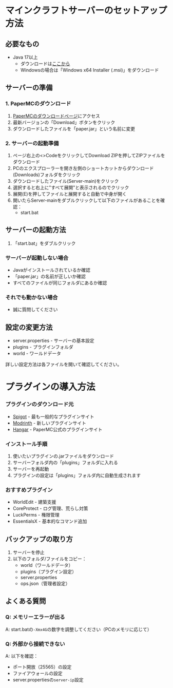 # マインクラフトサーバーのセットアップ方法

## 必要なもの

* Java 17以上
  * ダウンロードは[ここから](https://adoptium.net/temurin/releases/?version=17)
  * Windowsの場合は「Windows x64 Installer (.msi)」をダウンロード

## サーバーの準備

### 1. PaperMCのダウンロード

1. [PaperMCのダウンロードページ](https://papermc.io/downloads)にアクセス
2. 最新バージョンの「Download」ボタンをクリック
3. ダウンロードしたファイルを「paper.jar」という名前に変更

### 2. サーバーの起動準備

1. ページ右上の<>CodeをクリックしてDownload ZIPを押してZIPファイルをダウンロード
2. PCのエクスプローラーを開き左側のショートカットからダウンロード(Downloads)フォルダをクリック
3.  ダウンロードしたファイル(Server-main)をクリック
4. 選択すると右上に"すべて展開"と表示されるのでクリック
5. 展開(E)を押してファイルと展開すると自動で中身が開く
6. 開いたらServer-mainをダブルクリックして以下のファイルがあることを確認：
   * start.bat

## サーバーの起動方法

1. 「start.bat」をダブルクリック

### サーバーが起動しない場合

* Javaがインストールされているか確認
* 「paper.jar」の名前が正しいか確認
* すべてのファイルが同じフォルダにあるか確認

### それでも動かない場合

* 誠に質問してください

## 設定の変更方法

* server.properties - サーバーの基本設定
* plugins - プラグインフォルダ
* world - ワールドデータ

詳しい設定方法は各ファイルを開いて確認してください。

# プラグインの導入方法

### プラグインのダウンロード元

* [Spigot](https://www.spigotmc.org/resources/) - 最も一般的なプラグインサイト
* [Modrinth](https://modrinth.com/plugins) - 新しいプラグインサイト
* [Hangar](https://hangar.papermc.io/) - PaperMC公式のプラグインサイト

### インストール手順

1. 使いたいプラグインの.jarファイルをダウンロード
2. サーバーフォルダ内の「plugins」フォルダに入れる
3. サーバーを再起動
4. プラグインの設定は「plugins」フォルダ内に自動生成されます

### おすすめプラグイン

* WorldEdit - 建築支援
* CoreProtect - ログ管理、荒らし対策
* LuckPerms - 権限管理
* EssentialsX - 基本的なコマンド追加

## バックアップの取り方

1. サーバーを停止
2. 以下のフォルダ/ファイルをコピー：
   * world（ワールドデータ）
   * plugins（プラグイン設定）
   * server.properties
   * ops.json（管理者設定）

## よくある質問

### Q: メモリーエラーが出る
A: start.batの`-Xmx4G`の数字を調整してください（PCのメモリに応じて）

### Q: 外部から接続できない
A: 以下を確認：
* ポート開放（25565）の設定
* ファイアウォールの設定
* server.propertiesの`server-ip`設定
